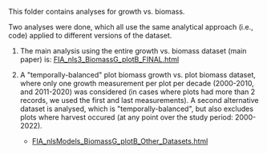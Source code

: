 This folder contains analyses for growth vs. biomass.

Two analyses were done, which all use the same analytical approach (i.e., code) applied to different versions of the dataset.

1. The main analysis using the entire growth vs. biomass dataset (main paper) is: [FIA_nls3_BiomassG_plotB_FINAL.html](https://htmlpreview.github.io/?https://github.com/hoganhaben/FIA-forest-dynamics/blob/main/Growth-Biomass/FIA_nlsModels_BiomassG_plotB_FINAL.html)
 
2. A "temporally-balanced" plot biomass growth vs. plot biomass dataset, where only one growth measurement per plot per decade (2000-2010, and 2011-2020) was considered (in cases where plots had more than 2 records, we used the first and last measurements).  A second alternative dataset is analysed, which is "temporally-balanced", but also excludes plots where harvest occured (at any point over the study period: 2000-2022). 

    - [FIA_nlsModels_BiomassG_plotB_Other_Datasets.html](https://htmlpreview.github.io/?https://github.com/hoganhaben/FIA-forest-dynamics/blob/main/Growth-Biomass/FIA_nlsModels_BiomassG_plotB_Other_Datasets.html)

